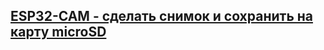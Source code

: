 ## [ESP32-CAM - сделать снимок и сохранить на карту microSD](https://randomnerdtutorials.com/esp32-cam-take-photo-save-microsd-card/)

